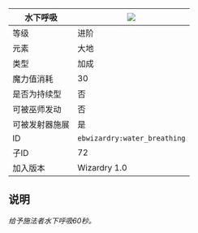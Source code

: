 | 水下呼吸 |![](https://github.com/Electroblob77/Wizardry/blob/1.12.2/src/main/resources/assets/ebwizardry/textures/spells/water_breathing.png)|
|---|---|
| 等级 | 进阶 |
| 元素 | 大地 |
| 类型 | 加成 |
| 魔力值消耗 | 30 |
| 是否为持续型 | 否 |
| 可被巫师发动 | 否 |
| 可被发射器施展 | 是 |
| ID | `ebwizardry:water_breathing` |
| 子ID | 72 |
| 加入版本 | Wizardry 1.0 |
## 说明
_给予施法者水下呼吸60秒。_

